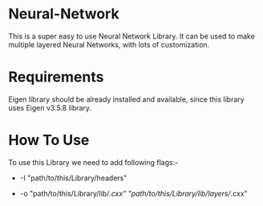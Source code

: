 # Neural-Network
This is a super easy to use Neural Network Library. It can be used to make multiple layered Neural Networks, with lots of customization.

# Requirements
Eigen library should be already installed and available, since this library uses Eigen v3.5.8 library.

# How To Use
To use this Library we need to add following flags:-

- -I "path/to/this/Library/headers"

- -o "path/to/this/Library/lib/*.cxx" "path/to/this/Library/lib/layers/*.cxx"
